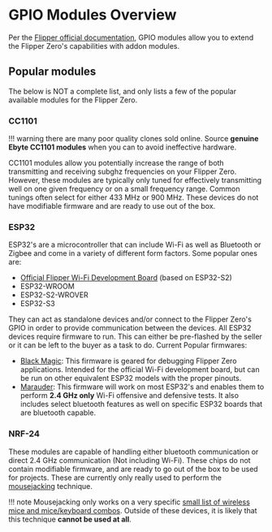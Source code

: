 # GPIO Modules Overview
Per the [Flipper official documentation](https://docs.flipper.net/gpio-and-modules), GPIO modules allow you to extend the Flipper Zero's capabilities with addon modules. 

## Popular modules
The below is NOT a complete list, and only lists a few of the popular available modules for the Flipper Zero.

### CC1101
!!! warning
    there are many poor quality clones sold online. Source **genuine Ebyte CC1101 modules** when you can to avoid ineffective hardware.

CC1101 modules allow you potentially increase the range of both transmitting and receiving subghz frequencies on your Flipper Zero. However, these modules are typically only tuned for effectively transmitting well on one given frequency or on a small frequency range. Common tunings often select for either 433 MHz or 900 MHz. These devices do not have modifiable firmware and are ready to use out of the box. 

### ESP32
ESP32's are a microcontroller that can include Wi-Fi as well as Bluetooth or Zigbee and come in a variety of different form factors. Some popular ones are:

- [Official Flipper Wi-Fi Development Board](https://docs.flipper.net/development/hardware/Wi-Fi-developer-board) (based on ESP32-S2)
- ESP32-WROOM
- ESP32-S2-WROVER
- ESP32-S3

They can act as standalone devices and/or connect to the Flipper Zero's GPIO in order to provide communication between the devices. All ESP32 devices require firmware to run. This can either be pre-flashed by the seller or it can be left to the buyer as a task to do. Current Popular firmwares:

- [Black Magic](https://github.com/flipperdevices/blackmagic-esp32-s2): This firmware is geared for debugging Flipper Zero applications. Intended for the official Wi-Fi development board, but can be run on other equivalent ESP32 models with the proper pinouts.
- [Marauder](https://github.com/justcallmekoko/ESP32Marauder): This firmware will work on most ESP32's and enables them to perform **2.4 GHz only** Wi-Fi offensive and defensive tests. It also includes select bluetooth features as well on specific ESP32 boards that are bluetooth capable. 


### NRF-24
These modules are capable of handling either bluetooth communication or direct 2.4 GHz communication (Not including Wi-Fi). 
These chips do not contain modifiable firmware, and are ready to go out of the box to be used for projects. These are currently only really used to perform the [mousejacking](https://www.bastille.net/research/vulnerabilities/mousejack) technique. 

!!! note
    Mousejacking only works on a very specific [small list of wireless mice and mice/keyboard combos](https://www.bastille.net/research/vulnerabilities/mousejack/affected-devices). Outside of these devices, it is likely that this technique **cannot be used at all**.